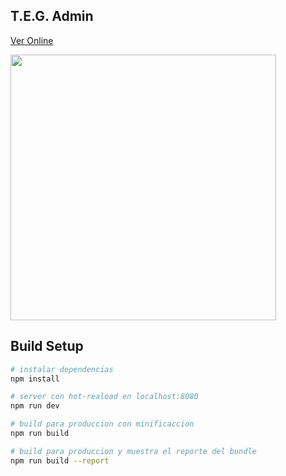 ## T.E.G. Admin

[Ver Online](http://teg.chubut.gov.ar/admin/)

<img src="http://teg.chubut.gov.ar/admin/static/img/escudo.40d7932.png" width="425"/> 

## Build Setup

``` bash
# instalar dependencias
npm install

# server con hot-reaload en localhost:8080
npm run dev

# build para produccion con minificaccion
npm run build

# build para produccion y muestra el reporte del bundle
npm run build --report
```
